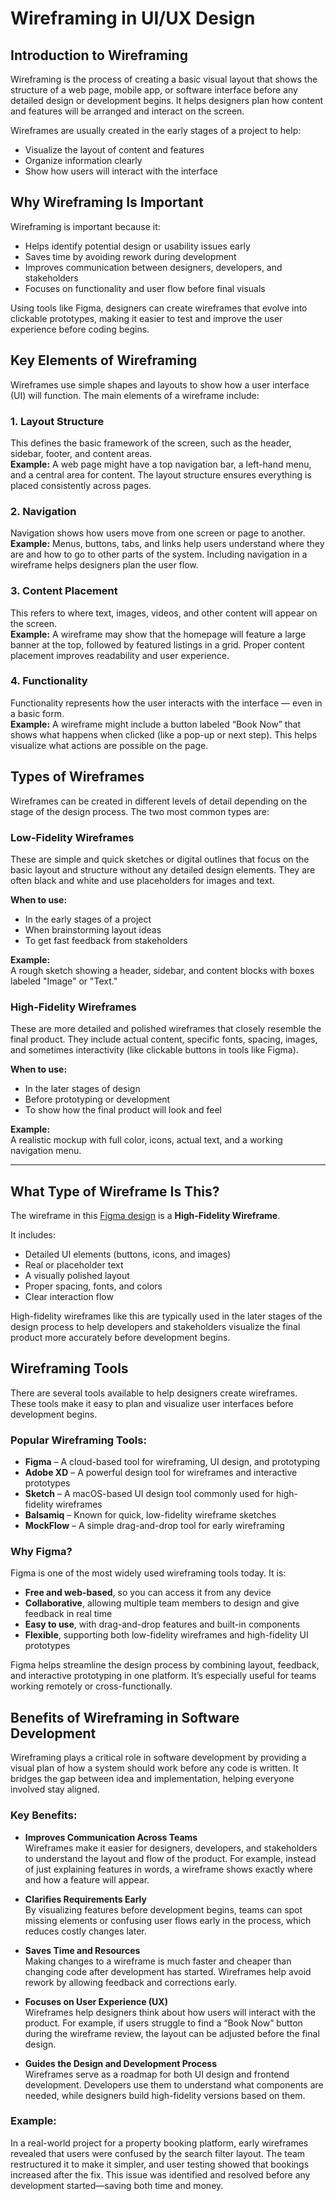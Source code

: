 # Wireframing in UI/UX Design

## Introduction to Wireframing

Wireframing is the process of creating a basic visual layout that shows the structure of a web page, mobile app, or software interface before any detailed design or development begins. It helps designers plan how content and features will be arranged and interact on the screen.

Wireframes are usually created in the early stages of a project to help:
- Visualize the layout of content and features
- Organize information clearly
- Show how users will interact with the interface

## Why Wireframing Is Important

Wireframing is important because it:
- Helps identify potential design or usability issues early
- Saves time by avoiding rework during development
- Improves communication between designers, developers, and stakeholders
- Focuses on functionality and user flow before final visuals

Using tools like Figma, designers can create wireframes that evolve into clickable prototypes, making it easier to test and improve the user experience before coding begins.

## Key Elements of Wireframing

Wireframes use simple shapes and layouts to show how a user interface (UI) will function. The main elements of a wireframe include:

### 1. Layout Structure
This defines the basic framework of the screen, such as the header, sidebar, footer, and content areas.  
**Example:** A web page might have a top navigation bar, a left-hand menu, and a central area for content. The layout structure ensures everything is placed consistently across pages.

### 2. Navigation
Navigation shows how users move from one screen or page to another.  
**Example:** Menus, buttons, tabs, and links help users understand where they are and how to go to other parts of the system. Including navigation in a wireframe helps designers plan the user flow.

### 3. Content Placement
This refers to where text, images, videos, and other content will appear on the screen.  
**Example:** A wireframe may show that the homepage will feature a large banner at the top, followed by featured listings in a grid. Proper content placement improves readability and user experience.

### 4. Functionality
Functionality represents how the user interacts with the interface — even in a basic form.  
**Example:** A wireframe might include a button labeled “Book Now” that shows what happens when clicked (like a pop-up or next step). This helps visualize what actions are possible on the page.

## Types of Wireframes

Wireframes can be created in different levels of detail depending on the stage of the design process. The two most common types are:

### Low-Fidelity Wireframes

These are simple and quick sketches or digital outlines that focus on the basic layout and structure without any detailed design elements. They are often black and white and use placeholders for images and text.

**When to use:**  
- In the early stages of a project  
- When brainstorming layout ideas  
- To get fast feedback from stakeholders

**Example:**  
A rough sketch showing a header, sidebar, and content blocks with boxes labeled "Image" or "Text."

### High-Fidelity Wireframes

These are more detailed and polished wireframes that closely resemble the final product. They include actual content, specific fonts, spacing, images, and sometimes interactivity (like clickable buttons in tools like Figma).

**When to use:**  
- In the later stages of design  
- Before prototyping or development  
- To show how the final product will look and feel

**Example:**  
A realistic mockup with full color, icons, actual text, and a working navigation menu.

---

## What Type of Wireframe Is This?

The wireframe in this [Figma design](https://www.figma.com/design/E2BRqdPcKkrnX6hLGPto8Z/Project-Airbnb?node-id=1-2&p=f&t=vOPs5wmQPU10afDK-0) is a **High-Fidelity Wireframe**.

It includes:
- Detailed UI elements (buttons, icons, and images)
- Real or placeholder text
- A visually polished layout
- Proper spacing, fonts, and colors
- Clear interaction flow

High-fidelity wireframes like this are typically used in the later stages of the design process to help developers and stakeholders visualize the final product more accurately before development begins.

## Wireframing Tools

There are several tools available to help designers create wireframes. These tools make it easy to plan and visualize user interfaces before development begins.

### Popular Wireframing Tools:
- **Figma** – A cloud-based tool for wireframing, UI design, and prototyping
- **Adobe XD** – A powerful design tool for wireframes and interactive prototypes
- **Sketch** – A macOS-based UI design tool commonly used for high-fidelity wireframes
- **Balsamiq** – Known for quick, low-fidelity wireframe sketches
- **MockFlow** – A simple drag-and-drop tool for early wireframing

### Why Figma?

Figma is one of the most widely used wireframing tools today. It is:
- **Free and web-based**, so you can access it from any device
- **Collaborative**, allowing multiple team members to design and give feedback in real time
- **Easy to use**, with drag-and-drop features and built-in components
- **Flexible**, supporting both low-fidelity wireframes and high-fidelity UI prototypes

Figma helps streamline the design process by combining layout, feedback, and interactive prototyping in one platform. It’s especially useful for teams working remotely or cross-functionally.

## Benefits of Wireframing in Software Development

Wireframing plays a critical role in software development by providing a visual plan of how a system should work before any code is written. It bridges the gap between idea and implementation, helping everyone involved stay aligned.

### Key Benefits:

- **Improves Communication Across Teams**  
  Wireframes make it easier for designers, developers, and stakeholders to understand the layout and flow of the product. For example, instead of just explaining features in words, a wireframe shows exactly where and how a feature will appear.

- **Clarifies Requirements Early**  
  By visualizing features before development begins, teams can spot missing elements or confusing user flows early in the process, which reduces costly changes later.

- **Saves Time and Resources**  
  Making changes to a wireframe is much faster and cheaper than changing code after development has started. Wireframes help avoid rework by allowing feedback and corrections early.

- **Focuses on User Experience (UX)**  
  Wireframes help designers think about how users will interact with the product. For example, if users struggle to find a “Book Now” button during the wireframe review, the layout can be adjusted before the final design.

- **Guides the Design and Development Process**  
  Wireframes serve as a roadmap for both UI design and frontend development. Developers use them to understand what components are needed, while designers build high-fidelity versions based on them.

### Example:

In a real-world project for a property booking platform, early wireframes revealed that users were confused by the search filter layout. The team restructured it to make it simpler, and user testing showed that bookings increased after the fix. This issue was identified and resolved before any development started—saving both time and money.
